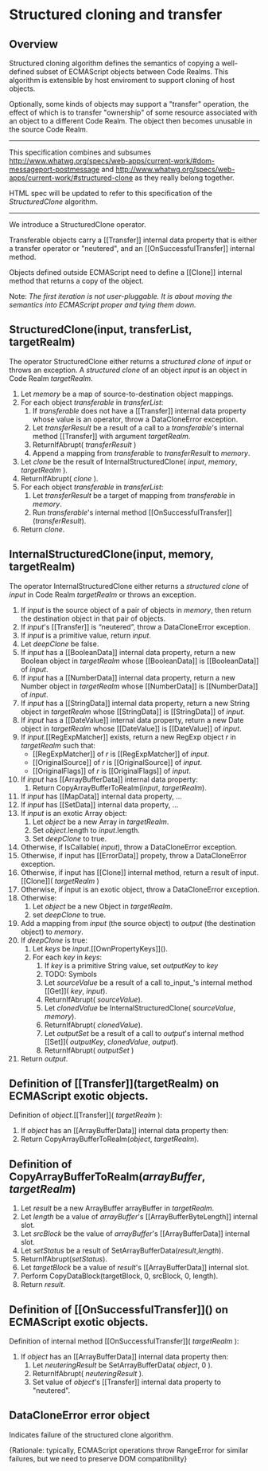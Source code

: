 # Structured cloning and transfer
## Overview

Structured cloning algorithm defines the semantics of copying a well-defined subset of ECMAScript 
objects between Code Realms. This algorithm is extensible by host enviroment to support cloning of host objects.

Optionally, some kinds of objects may support a "transfer" operation, the effect of which is to transfer 
"ownership" of some resource associated with an object to a different Code Realm. 
The object then becomes unusable in the source Code Realm. 

----

This specification combines and subsumes http://www.whatwg.org/specs/web-apps/current-work/#dom-messageport-postmessage and 
http://www.whatwg.org/specs/web-apps/current-work/#structured-clone as they really belong together.

HTML spec will be updated to refer to this specification of the _StructuredClone_ algorithm.

----

We introduce a StructuredClone operator.

Transferable objects carry a [[Transfer]] internal data property that is either a transfer operator or "neutered", 
and an [[OnSuccessfulTransfer]] internal method.

Objects defined outside ECMAScript need to define a [[Clone]] internal method that returns a copy of the 
object.

Note: _The first iteration is not user-pluggable. It is about moving the semantics into ECMAScript
proper and tying them down._


## StructuredClone(input, transferList, targetRealm)

The operator StructuredClone either returns a _structured clone_ of _input_ or throws an exception.
A _structured clone_ of an object _input_ is an object in Code Realm _targetRealm_.

1. Let _memory_ be a map of source-to-destination object mappings.
1. For each object _transferable_ in _transferList_:
    1. If _transferable_ does not have a [[Transfer]] internal data property whose value is an operator, 
       throw a DataCloneError exception.
    1. Let _transferResult_ be a result of a call to a _transferable_'s internal method 
        \[[Transfer]] with argument _targetRealm_.
    2. ReturnIfAbrupt( _transferResult_ )
    1. Append a mapping from _transferable_ to _transferResult_ to _memory_.
1. Let _clone_ be the result of InternalStructuredClone( _input_, _memory_, _targetRealm_ ).
1. ReturnIfAbrupt( _clone_ ).
1. For each object _transferable_ in _transferList_:
    1. Let _transferResult_ be a target of mapping from _transferable_ in _memory_.  
    1. Run _transferable_'s internal method \[\[OnSuccessfulTransfer\]\]\(_transferResult_).
1. Return _clone_.


## InternalStructuredClone(input, memory, targetRealm)

The operator InternalStructuredClone either returns a _structured clone_ of _input_ in Code Realm _targetRealm_
or throws an exception.

1. If _input_ is the source object of a pair of objects in _memory_, then return the destination object in that pair of objects.
1. If _input_'s [[Transfer]] is “neutered”, throw a DataCloneError exception.
1. If _input_ is a primitive value, return _input_.
1. Let _deepClone_ be false.
1. If _input_ has a [[BooleanData]] internal data property, 
      return a new Boolean object in _targetRealm_ whose [[BooleanData]] is [[BooleanData]] of _input_.
1. If _input_ has a [[NumberData]] internal data property, 
      return a new Number object in _targetRealm_ whose [[NumberData]] is [[NumberData]] of _input_.
1. If _input_ has a [[StringData]] internal data property, return a new String object in _targetRealm_ whose [[StringData]] is [[StringData]] of _input_.
1. If _input_ has a [[DateValue]] internal data property, return a new Date object in _targetRealm_ whose [[DateValue]] is [[DateValue]] of _input_.
1. If _input_.[[RegExpMatcher]] exists, return a new RegExp object _r_ in _targetRealm_ such that: 
    * [[RegExpMatcher]] of _r_ is [[RegExpMatcher]] of _input_.
    * [[OriginalSource]] of _r_ is [[OriginalSource]] of _input_.
    * [[OriginalFlags]] of _r_ is [[OriginalFlags]] of _input_.
1. If _input_ has [[ArrayBufferData]] internal data property:
    1. Return CopyArrayBufferToRealm\(_input_, _targetRealm_).
1. If _input_ has [[MapData]] internal data property, ...
1. If _input_ has [[SetData]] internal data property, ...
1. If _input_ is an exotic Array object:
    1. Let _object_ be a new Array in _targetRealm_.
    1. Set _object_.length to _input_.length.
    1. Set _deepClone_ to true.
1. Otherwise, if IsCallable( _input_), throw a DataCloneError exception.
1. Otherwise, if input has [[ErrorData]] propety, throw a DataCloneError exception.
1. Otherwise, if input has [[Clone]] internal method, return a result of input.\[[Clone]]( _targetRealm_ )
1. Otherwise, if input is an exotic object, throw a DataCloneError exception.
1. Otherwise: 
    1. Let _object_ be a new Object in _targetRealm_.
    1. set _deepClone_ to true.
1. Add a mapping from _input_ (the source object) to _output_ (the destination object) to _memory_.
1. If _deepClone_ is true:
   1. Let _keys_ be _input_.[[OwnPropertyKeys]]\().
   1. For each _key_ in _keys_:
      1. If _key_ is a primitive String value, set _outputKey_ to _key_
      1. TODO: Symbols
      1. Let _sourceValue_ be a result of a call to_input_'s internal method [[Get]]\( _key_, _input_).
      1. ReturnIfAbrupt( _sourceValue_).
      1. Let _clonedValue_ be InternalStructuredClone( _sourceValue_, _memory_). 
      1. ReturnIfAbrupt( _clonedValue_).
      1. Let _outputSet_ be a result of a call to _output_'s internal method [[Set]]\( _outputKey_, _clonedValue_, _output_).
      1. ReturnIfAbrupt( _outputSet_ )
1. Return _output_.

## Definition of \[\[Transfer]]\(targetRealm) on ECMAScript exotic objects.

Definition of _object_.\[[Transfer]]\( _targetRealm_ ):

1. If _object_ has an [[ArrayBufferData]] internal data property then:
  1. Return CopyArrayBufferToRealm(_object_, _targetRealm_).


## Definition of CopyArrayBufferToRealm(_arrayBuffer_, _targetRealm_)

1. Let _result_ be a new ArrayBuffer arrayBuffer in _targetRealm_.
1. Let _length_ be a value of _arrayBuffer_'s \[\[ArrayBufferByteLength\]\] internal slot.
1. Let _srcBlock_ be the value of _arrayBuffer_'s \[\[ArrayBufferData\]\] internal slot. 
1. Let _setStatus_ be a result of SetArrayBufferData(_result_,_length_).
1. ReturnIfAbrupt(_setStatus_).
1. Let _targetBlock_ be a value of _result_'s \[\[ArrayBufferData\]\] internal slot.
1. Perform CopyDataBlock(targetBlock, 0, srcBlock, 0, length).
1. Return _result_.

## Definition of \[\[OnSuccessfulTransfer]]\() on ECMAScript exotic objects.

Definition of internal method [[OnSuccessfulTransfer]]\( _targetRealm_ ):

1. If _object_ has an [[ArrayBufferData]] internal data property then:
    1. Let _neuteringResult_ be SetArrayBufferData( _object_, 0 ).
    1. ReturnIfAbrupt( _neuteringResult_ ).
    1. Set value of _object_'s [[Transfer]] internal data property to "neutered".

## DataCloneError error object

Indicates failure of the structured clone algorithm.

{Rationale: typically, ECMAScript operations throw RangeError for similar failures, 
but we need to preserve DOM compatibnility}
